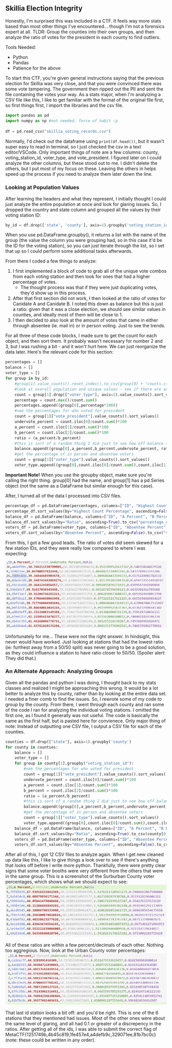 ## Skillia Election Integrity

Honestly, I'm surprised this was included in a CTF. It feels way more stats based than most other things I've encountered... though I'm not a forensics expert at all. TLDR: Group the counties into their own groups, and then analyze the ratio of votes for the president in each county to find outliers.

Tools Needed:
- Python
- Pandas
- Patience for the above

 To start this CTF, you're given general instructions saying that the previous election for Skillia was very close, and that you were convinced there was some vote tampering. The government then ripped out the PII and sent the file containing the votes your way. As a stats major, when I'm analyizing a CSV file like this, I like to get familiar with the format of the original file first, so first things first, I import the libraries and the csv file.
 ```python
import pandas as pd
import numpy as np #not needed, force of habit :p

df = pd.read_csv("skillia_voting_records.csv")
 ```  
Normally, I'd check out the dataframe using `print(df.head())`, but it wasn't super easy to read in terminal, so I just checked the csv in a text editor/VSCode. Only important things of note are a few columns: county, voting_station_id, voter_type, and vote_president. I figured later on I could analyze the other columns, but these stood out to me. I didn't delete the others, but I put most of my focus on these. Leaving the others in helps speed up the process if you need to analyze them later down the line.

### Looking at Population Values

After learning the headers and what they represent, I initially thought I could just analyze the entire population at once and look for glaring issues. So, I dropped the country and state column and grouped all the values by their voting station ID:
```python
by_id = df.drop(['state', 'county'], axis=1).groupby('voting_station_id')
```
When you use pd.DataFrame.groupby(), it returns a list with the name of the group (the value the column you were grouping had, so in this case it'd be the ID for the voting station), so you can just iterate through the list, so I set that up so I could perform some additional tasks afterwards.

From there I coded a few things to analyze:
1) I first implemented a block of code to grab all of the unique vote combos from each voting station and then look for ones that had a higher percentage of votes.
    - The thought process was that if they were just duplicating votes, they'd show up in this process.
2) After that first section did not work, I then looked at the ratio of votes for Canidate A and Canidate B. I noted this down as balance but this is just a ratio: given that it was a close election, we should see similar values in counties, and ideally most of them will be close to 1.
3) I then decided to also look at the amount of votes that came in either through absentee (ie. mail in) or in person voting. Just to see the trends.

For all three of these code blocks, I made sure to get the count for each object, and then sort them. It probably wasn't necessary for number 2 and 3, but I was rushing a bit - and it won't hurt here. We can just reorganize the data later.
Here's the relevant code for this section:
```python
percentages = []
balance = []
voter_type = []
for group in by_id:
    #group[1].value_counts().reset_index().to_csv(group[0] + "counts.csv") there are like 30 groups dude this was a mistake
    #look at overall population and unique values - see if there are any outliers
    count = group[1].drop(["voter_type"], axis=1).value_counts().sort_values()
    percentage = count.max()/count.sum()
    percentages.append((group[0],percentage*100))
    #see the percentages for who voted for president
    count = group[1]["vote_president"].value_counts().sort_values()
    undervote_percent = count.iloc[0]/count.sum()*100
    a_percent = count.iloc[1]/count.sum()*100
    b_percent = count.iloc[2]/count.sum()*100
    ratio = (a_percent/b_percent)
    #this is sort of a random thing I did just to see how off balance things were - if the percentage of A and B were close, the number here should go to 1 (meaning we likely don't care about it)
    balance.append((group[0],a_percent,b_percent,undervote_percent, ratio))
    #get the percentage of in person and absentee voters
    count = group[1]["voter_type"].value_counts().sort_values()
    voter_type.append((group[0],count.iloc[0]/count.sum(),count.iloc[1]/count.sum())) #id, percent of absentee, percent of in_person
```
**Important Note!** When you use the groupby object, make sure you're calling the right thing. group[0] had the name, and group[1] has a pd.Series object (not the same as a DataFrame but similar enough for this case).

After, I turned all of the data I processed into CSV files.
```python
percentage_df = pd.DataFrame(percentages, columns=["ID", "Highest Count Percentage"])
percentage_df.sort_values(by="Highest Count Percentage", ascending=False).to_csv("highest_count_percentages.csv")
balance_df = pd.DataFrame(balance, columns=["ID", "A Percent", "B Percent", "Undervote Percent", "Ratio"])
balance_df.sort_values(by="Ratio", ascending=True).to_csv("percentage_of_votes_president.csv")
voters_df = pd.DataFrame(voter_type, columns=["ID", "Absentee Percent", "In Person Percent"])
voters_df.sort_values(by="Absentee Percent", ascending=False).to_csv("voter_turnout.csv")
```

From this, I got a few good leads. The ratio of votes *did* seem skewed for a few station IDs, and they were really low compared to where I was expecting:

![Photo of outputs: Shows results from the percentage_of_votes.csv, which have a lot of results that have very low ratios between canidate A and canidate B.](imgs/image.png)

Unfortunately for me... These were not the right answer. In hindsight, this never would have worked. Just looking at stations that had the lowest ratio (ie: furthest away from a 50/50 split) was never going to be a good solution, as they could influence a station to have ratio closer to 50/50. (Spoiler alert: They did that.)

### An Alternate Approach: Analyzing Groups

Given all the pandas and python I was doing, I thought back to my stats classes and realized I might be approaching this wrong. It would be a lot better to analyze this by county, rather than by looking at the entire data set. I needed a finer comb to find the issues. So, I rewrote some of my code to group by the county. From there, I went through each county and ran some of the code I ran for analyzing the individual voting stations. I omitted the first one, as I found it generally was not useful. The code is basically the same as the first half, but is pasted here for convienece. Only major thing of note: Instead of outputting one CSV file, I output a CSV file for each of the counties.
```python
counties = df.drop(["state"], axis=1).groupby('county')
for county in counties:
    balance = []
    voter_type = []
    for group in county[1].groupby("voting_station_id"):
        #see the percentages for who voted for president
        count = group[1]["vote_president"].value_counts().sort_values()
        undervote_percent = count.iloc[0]/count.sum()*100
        a_percent = count.iloc[1]/count.sum()*100
        b_percent = count.iloc[2]/count.sum()*100
        ratio = (a_percent/b_percent)
        #this is sort of a random thing I did just to see how off balance things were - if the percentage of A and B were close, the number here should go to 1 (meaning we likely don't care about it)
        balance.append((group[0],a_percent,b_percent,undervote_percent, ratio))
        #get the percentage of in person and absentee voters
        count = group[1]["voter_type"].value_counts().sort_values()
        voter_type.append((group[0],count.iloc[0]/count.sum(),count.iloc[1]/count.sum())) #id, percent of absentee, percent of in_person
    balance_df = pd.DataFrame(balance, columns=["ID", "A Percent", "B Percent", "Undervote Percent", "Ratio"])
    balance_df.sort_values(by="Ratio", ascending=True).to_csv(county[0]+"_percentage_of_votes_president.csv")
    voters_df = pd.DataFrame(voter_type, columns=["ID", "Absentee Percent", "In Person Percent"])
    voters_df.sort_values(by="Absentee Percent", ascending=False).to_csv(county[0] + "_voter_turnout.csv")
```

After all of this, I got 12 CSV files to analyze again. When I get new cleaned up data like this, I like to give things a look over to see if there's anything that looks off before I write more python. Thankfully, there were pretty clear signs that some voter booths were very different from the others that were in the same group. This is a screenshot of the Surburban County voter percentages, which shows what we should expect to see: 
![Screenshot of the Surburban County voter data. All of the ratios are within a few percent of each other.](imgs/image-1.png)

All of these ratios are within a few percent/decimals of each other. Nothing too aggregious. Now, look at the Urban County voter percentages:
![Screenshot of the Urban County voter percentages. One of the voting stations has a ratio that is .1 higher than the rest.](imgs/image-2.png)


That last id station looks a bit off: and you'd be right. This is one of the 6 stations that they mentioned had issues. Most of the other ones were about the same level of glaring, and all had 0.1 or greater of a discrepency in the ratios. After getting all of the ids, I was able to submit the correct flag of MetaCTF{1251749b,4b45c819,1fe457e4,a4defb9c,329071ee,81b7bc0c} (note: these could be written in any order).
